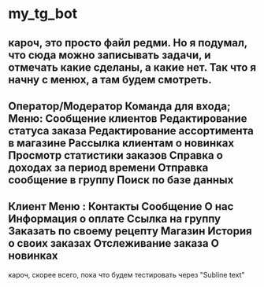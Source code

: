 # my_tg_bot
кароч, это просто файл редми. Но я подумал, что сюда можно записывать задачи, и отмечать какие сделаны, а какие нет. Так что я начну с менюх, а там будем смотреть.
------------------------------------------------------
Оператор/Модератор
Команда для входа;
Меню:
Сообщение клиентов
Редактирование статуса заказа
Редактирование ассортимента в магазине
Рассылка клиентам о новинках
Просмотр статистики заказов
Справка о доходах за период времени
Отправка сообщение в группу
Поиск по базе данных 
------------------------------------------------------ 
Клиент
Меню :
Контакты
Сообщение
О нас
Информация о оплате 
Ссылка на группу
Заказать по своему рецепту
Магазин
История о своих заказах
Отслеживание заказа
О новинках
------------------------------------------------------
кароч, скорее всего, пока что будем тестировать через "Subline text" 